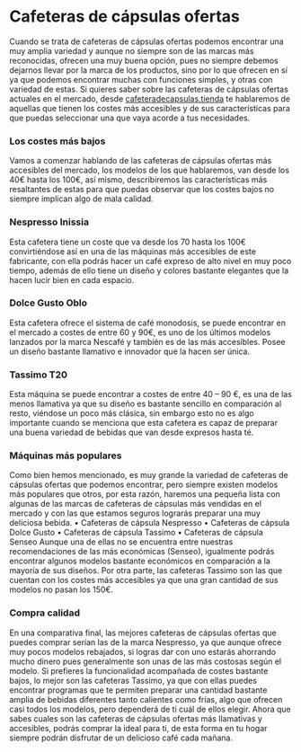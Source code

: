 <h1>Cafeteras de cápsulas ofertas</h1>

Cuando se trata de cafeteras de cápsulas ofertas podemos encontrar una muy amplia variedad y aunque no siempre son de las marcas más reconocidas, ofrecen una muy buena opción, pues no siempre debemos dejarnos llevar por la marca de los productos, sino por lo que ofrecen en sí ya que podemos encontrar muchas con funciones simples, y otras con variedad de estas.
Si quieres saber sobre las cafeteras de cápsulas ofertas actuales en el mercado, desde <a href="https://cafeteradecapsulas.tienda">cafeteradecapsulas.tienda</a> te hablaremos de aquellas que tienen los costes más accesibles y de sus características para que puedas seleccionar una que vaya acorde a tus necesidades.

<h3>Los costes más bajos</h3>

Vamos a comenzar hablando de las cafeteras de cápsulas ofertas más accesibles del mercado, los modelos de los que hablaremos, van desde los 40€ hasta los 100€, así mismo, describiremos las características más resaltantes de estas para que puedas observar que los costes bajos no siempre implican algo de mala calidad.

<h3>Nespresso Inissia</h3>

Esta cafetera tiene un coste que va desde los 70 hasta los 100€ convirtiéndose así en una de las máquinas más accesibles de este fabricante, con ella podrás hacer un café expreso de alto nivel en muy poco tiempo, además de ello tiene un diseño y colores bastante elegantes que la hacen lucir bien en cada espacio.

<h3>Dolce Gusto Oblo</h3>

Esta cafetera ofrece el sistema de café monodosis, se puede encontrar en el mercado a costes de entre 60 y 90€, es uno de los últimos modelos lanzados por la marca Nescafé y también es de las más accesibles. Posee un diseño bastante llamativo e innovador que la hacen ser única.

<h3>Tassimo T20</h3>

Esta máquina se puede encontrar a costes de entre 40 – 90 €, es una de las menos llamativa ya que su diseño es bastante sencillo en comparación al resto, viéndose un poco más clásica, sin embargo esto no es algo importante cuando se menciona que esta cafetera es capaz de preparar una buena variedad de bebidas que van desde expresos hasta té.

<h3>Máquinas más populares</h3>

Como bien hemos mencionado, es muy grande la variedad de cafeteras de cápsulas ofertas que podemos encontrar, pero siempre existen modelos más populares que otros, por esta razón, haremos una pequeña lista con algunas de las marcas de cafeteras de cápsulas más vendidas en el mercado y con las que estamos seguros lograrás preparar una muy deliciosa bebida.
•	Cafeteras de cápsula Nespresso
•	Cafeteras de cápsula Dolce Gusto
•	Cafeteras de cápsula Tassimo
•	Cafeteras de cápsula Senseo
Aunque una de ellas no se encuentra entre nuestras recomendaciones de las más económicas (Senseo), igualmente podrás encontrar algunos modelos bastante económicos en comparación a la mayoría de sus diseños.
Por otra parte, las cafeteras Tassimo son las que cuentan con los costes más accesibles ya que una gran cantidad de sus modelos no pasan los 150€.

<h3>Compra calidad</h3>

En una comparativa final, las mejores cafeteras de cápsulas ofertas que puedes comprar serían las de la marca Nespresso, ya que aunque ofrece muy pocos modelos rebajados, si logras dar con uno estarás ahorrando mucho dinero pues generalmente son unas de las más costosas según el modelo.
Si prefieres la funcionalidad acompañada de costes bastante bajos, lo mejor son las cafeteras Tassimo, ya que con ellas puedes encontrar programas que te permiten preparar una cantidad bastante amplia de bebidas diferentes tanto calientes como frías, algo que ofrecen casi todos los modelos, pero dependerá de ti cuál de ellos elegir.
Ahora que sabes cuales son las cafeteras de cápsulas ofertas más llamativas y accesibles, podrás comprar la ideal para ti, de esta forma en tu hogar siempre podrán disfrutar de un delicioso café cada mañana.
